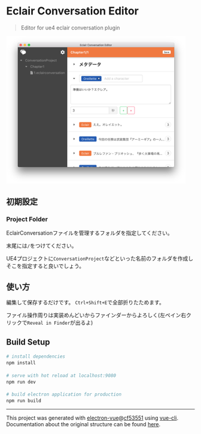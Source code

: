 # Eclair Conversation Editor

> Editor for ue4 eclair conversation plugin

<img src="Images/1.png" width="480">

## 初期設定

### Project Folder
EclairConversationファイルを管理するフォルダを指定してください。  

末尾には`/`をつけてください。

UE4プロジェクトに`ConversationProject`などといった名前のフォルダを作成しそこを指定すると良いでしょう。

## 使い方
編集して保存するだけです。
`Ctrl+Shift+E`で全部折りたためます。

ファイル操作周りは実装めんどいからファインダーからよろしく(左ペイン右クリックで`Reveal in Finder`が出るよ)

## Build Setup

``` bash
# install dependencies
npm install

# serve with hot reload at localhost:9080
npm run dev

# build electron application for production
npm run build


```

---

This project was generated with [electron-vue](https://github.com/SimulatedGREG/electron-vue)@[cf53551](https://github.com/SimulatedGREG/electron-vue/tree/cf53551a209b49220525e7de80f1c541d7096aef) using [vue-cli](https://github.com/vuejs/vue-cli). Documentation about the original structure can be found [here](https://simulatedgreg.gitbooks.io/electron-vue/content/index.html).
